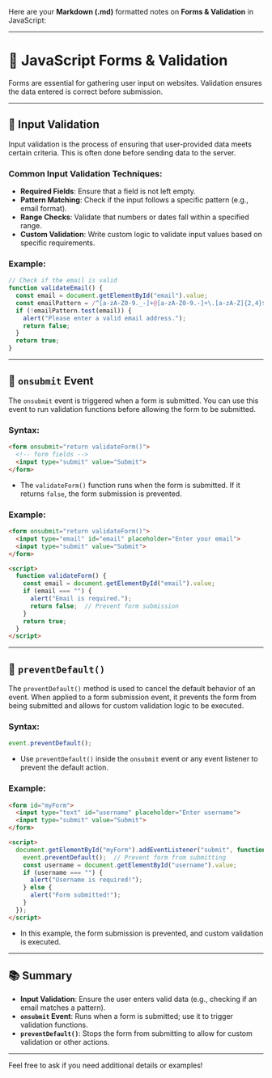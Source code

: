 Here are your **Markdown (.md)** formatted notes on **Forms & Validation** in JavaScript:

---

# 📝 JavaScript Forms & Validation

Forms are essential for gathering user input on websites. Validation ensures the data entered is correct before submission.

---

## 🔹 **Input Validation**

Input validation is the process of ensuring that user-provided data meets certain criteria. This is often done before sending data to the server.

### Common Input Validation Techniques:

* **Required Fields**: Ensure that a field is not left empty.
* **Pattern Matching**: Check if the input follows a specific pattern (e.g., email format).
* **Range Checks**: Validate that numbers or dates fall within a specified range.
* **Custom Validation**: Write custom logic to validate input values based on specific requirements.

### Example:

```javascript
// Check if the email is valid
function validateEmail() {
  const email = document.getElementById("email").value;
  const emailPattern = /^[a-zA-Z0-9._-]+@[a-zA-Z0-9.-]+\.[a-zA-Z]{2,4}$/;
  if (!emailPattern.test(email)) {
    alert("Please enter a valid email address.");
    return false;
  }
  return true;
}
```

---

## 🔹 **`onsubmit` Event**

The `onsubmit` event is triggered when a form is submitted. You can use this event to run validation functions before allowing the form to be submitted.

### Syntax:

```html
<form onsubmit="return validateForm()">
  <!-- form fields -->
  <input type="submit" value="Submit">
</form>
```

* The `validateForm()` function runs when the form is submitted. If it returns `false`, the form submission is prevented.

### Example:

```html
<form onsubmit="return validateForm()">
  <input type="email" id="email" placeholder="Enter your email">
  <input type="submit" value="Submit">
</form>

<script>
  function validateForm() {
    const email = document.getElementById("email").value;
    if (email === "") {
      alert("Email is required.");
      return false;  // Prevent form submission
    }
    return true;
  }
</script>
```

---

## 🔹 **`preventDefault()`**

The `preventDefault()` method is used to cancel the default behavior of an event. When applied to a form submission event, it prevents the form from being submitted and allows for custom validation logic to be executed.

### Syntax:

```javascript
event.preventDefault();
```

* Use `preventDefault()` inside the `onsubmit` event or any event listener to prevent the default action.

### Example:

```html
<form id="myForm">
  <input type="text" id="username" placeholder="Enter username">
  <input type="submit" value="Submit">
</form>

<script>
  document.getElementById("myForm").addEventListener("submit", function(event) {
    event.preventDefault();  // Prevent form from submitting
    const username = document.getElementById("username").value;
    if (username === "") {
      alert("Username is required!");
    } else {
      alert("Form submitted!");
    }
  });
</script>
```

* In this example, the form submission is prevented, and custom validation is executed.

---

## 📚 **Summary**

* **Input Validation**: Ensure the user enters valid data (e.g., checking if an email matches a pattern).
* **`onsubmit` Event**: Runs when a form is submitted; use it to trigger validation functions.
* **`preventDefault()`**: Stops the form from submitting to allow for custom validation or other actions.

---

Feel free to ask if you need additional details or examples!
